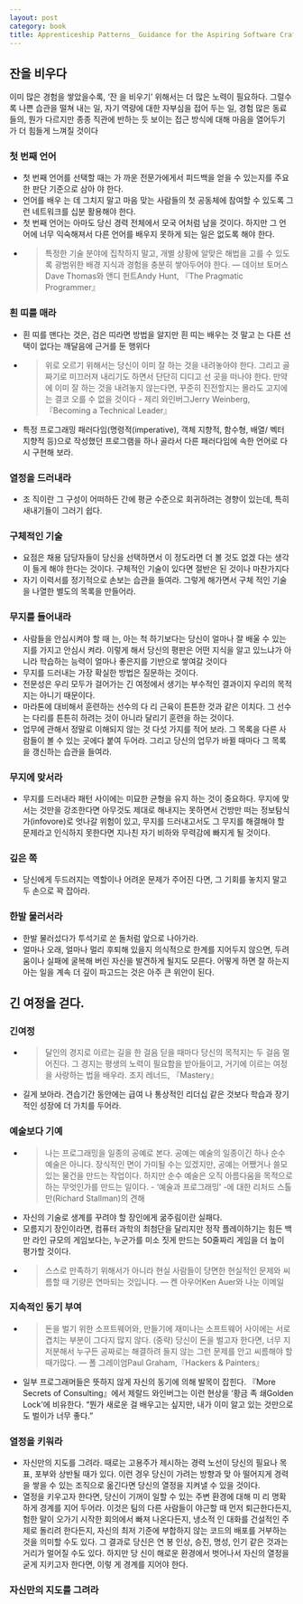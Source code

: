 ```yaml
---
layout: post
category: book
title: Apprenticeship Patterns_ Guidance for the Aspiring Software Craftsman
---
```


## 잔을 비우다
이미 많은 경험을 쌓았을수록, ‘잔 을 비우기’ 위해서는 더 많은 노력이 필요하다. 그럴수록 나쁜 습관을 떨쳐 내는 일, 자기 역량에 대한 자부심을 접어 두는 일, 경험 많은 동료들의, 뭔가 다르지만 종종 직관에 반하는 듯 보이는 접근 방식에 대해 마음을 열어두기 가 더 힘들게 느껴질 것이다

### 첫 번째 언어
- 첫 번째 언어를 선택할 때는 가 까운 전문가에게서 피드백을 얻을 수 있는지를 주요한 판단 기준으로 삼아 야 한다.
- 언어를 배우 는 데 그치지 말고 마음 맞는 사람들의 첫 공동체에 참여할 수 있도록 그런 네트워크를 십분 활용해야 한다.
- 첫 번째 언어는 아마도 당신 경력 전체에서 모국 어처럼 남을 것이다. 하지만 그 언어에 너무 익숙해져서 다른 언어를 배우지 못하게 되는 일은 없도록 해야 한다.
- >특정한 기술 분야에 집착하지 말고, 개별 상황에 알맞은 해법을 고를 수 있도 록 광범위한 배경 지식과 경험을 충분히 쌓아두어야 한다. ― 데이브 토머스Dave Thomas와 앤디 헌트Andy Hunt, 『The Pragmatic Programmer』

### 흰 띠를 매라
- 흰 띠를 맨다는 것은, 검은 띠라면 방법을 알지만 흰 띠는 배우는 것 말고 는 다른 선택이 없다는 깨달음에 근거를 둔 행위다
- >위로 오르기 위해서는 당신이 이미 잘 하는 것을 내려놓아야 한다. 그리고 골 짜기로 미끄러져 내리기도 하면서 단단히 디디고 선 곳을 떠나야 한다. 만약 에 이미 잘 하는 것을 내려놓지 않는다면, 꾸준히 진전할지는 몰라도 고지에 는 결코 오를 수 없을 것이다 - 제리 와인버그Jerry Weinberg, 『Becoming a Technical Leader』
- 특정 프로그래밍 패러다임(명령적(imperative), 객체 지향적, 함수형, 배열/ 벡터 지향적 등)으로 작성했던 프로그램을 하나 골라서 다른 패러다임에 속한 언어로 다시 구현해 보라.

### 열정을 드러내라
- 조 직이란 그 구성이 어떠하든 간에 평균 수준으로 회귀하려는 경향이 있는데, 특히 새내기들이 그러기 쉽다. 

### 구체적인 기술
- 요점은 채용 담당자들이 당신을 선택하면서 이 정도라면 더 볼 것도 없겠 다는 생각이 들게 해야 한다는 것이다. 구체적인 기술이 있다면 절반은 된 것이나 마찬가지다
- 자기 이력서를 정기적으로 손보는 습관을 들여라. 그렇게 해가면서 구체 적인 기술을 나열한 별도의 목록을 만들어라. 

### 무지를 들어내라
- 사람들을 안심시켜야 할 때 는, 아는 척 하기보다는 당신이 얼마나 잘 배울 수 있는지를 가지고 안심시 켜라. 이렇게 해서 당신의 평판은 어떤 지식을 알고 있느냐가 아니라 학습하는 능력이 얼마나 좋은지를 기반으로 쌓여갈 것이다
- 무지를 드러내는 가장 확실한 방법은 질문하는 것이다.
- 전문성은 우리 모두가 걸어가는 긴 여정에서 생기는 부수적인 결과이지 우리의 목적지는 아니기 때문이다.
- 마라톤에 대비해서 훈련하는 선수의 다 리 근육이 튼튼한 것과 같은 이치다. 그 선수는 다리를 튼튼히 하려는 것이 아니라 달리기 훈련을 하는 것이다.
- 업무에 관해서 정말로 이해되지 않는 것 다섯 가지를 적어 보라. 그 목록을 다른 사람들이 볼 수 있는 곳에다 붙여 두어라. 그리고 당신의 업무가 바뀔 때마다 그 목록을 갱신하는 습관을 들여라.

### 무지에 맞서라
- 무지를 드러내라 패턴 사이에는 미묘한 균형을 유지 하는 것이 중요하다. 무지에 맞서는 것만을 강조한다면 아무것도 제대로 해내지는 못하면서 건방만 떠는 정보탐식가(infovore)로 엇나갈 위험이 있고, 무지를 드러내고서도 그 무지를 해결해야 할 문제라고 인식하지 못한다면 지나친 자기 비하와 무력감에 빠지게 될 것이다.

### 깊은 쪽
- 당신에게 두드러지는 역할이나 어려운 문제가 주어진 다면, 그 기회를 놓치지 말고 두 손으로 꽉 잡아라.

### 한발 물러서라
- 한발 물러섰다가 투석기로 쏜 돌처럼 앞으로 나아가라.
- 얼마나 오래, 얼마나 멀리 후퇴해 있을지 의식적으로 한계를 지어두지 않으면, 두려움이나 실패에 굴복해 버린 자신을 발견하게 될지도 모른다. 어떻게 하면 잘 하는지 아는 일을 계속 더 깊이 파고드는 것은 아주 큰 위안이 된다.

## 긴 여정을 걷다.

### 긴여정
- >달인의 경지로 이르는 길을 한 걸음 딛을 때마다 당신의 목적지는 두 걸음 멀어진다. 그 경지는 평생의 노력이 필요함을 받아들이고, 거기에 이르는 여정을 사랑하는 법을 배우라. 조지 레너드, 『Mastery』
- 길게 보아라. 견습기간 동안에는 급여 나 통상적인 리더십 같은 것보다 학습과 장기적인 성장에 더 가치를 두어라.

### 예술보다 기예
- >나는 프로그래밍을 일종의 공예로 본다. 공예는 예술의 일종이긴 하나 순수 예술은 아니다. 장식적인 면이 가미될 수는 있겠지만, 공예는 어쨌거나 쓸모 있는 물건을 만드는 작업이다. 하지만 순수 예술은 오직 아름다움을 목적으로 하는 무엇인가를 만드는 일이다. - ‘예술과 프로그래밍’ -에 대한 리처드 스톨만(Richard Stallman)의 견해
- 자신의 기술로 생계를 꾸려야 할 장인에게 굶주림이란 실패다.
- 모름지기 장인이라면, 컴퓨터 과학의 최첨단을 달리지만 정작 플레이하기는 힘든 백만 라인 규모의 게임보다는, 누군가를 미소 짓게 만드는 50줄짜리 게임을 더 높이 평가할 것이다.
- >스스로 만족하기 위해서가 아니라 현실 사람들이 당면한 현실적인 문제와 씨름할 때 기량은 연마되는 것입니다. ― 켄 아우어Ken Auer와 나눈 이메일
  
### 지속적인 동기 부여
- >돈을 벌기 위한 소프트웨어와, 만들기에 재미나는 소프트웨어 사이에는 서로 겹치는 부분이 그다지 많지 않다. (중략) 당신이 돈을 벌고자 한다면, 너무 지 저분해서 누구든 공짜로는 해결하려 들지 않는 그런 문제를 안고 씨름해야 할때가많다.
  ― 폴 그레이엄Paul Graham,『Hackers & Painters』
- 일부 프로그래머들은 뜻하지 않게 자신의 동기에 의해 발목이 잡힌다. 『More Secrets of Consulting』에서 제랄드 와인버그는 이런 현상을 ‘황금 족 쇄Golden Lock’에 비유한다. “뭔가 새로운 걸 배우고는 싶지만, 내가 이미 알고 있는 것만으로도 벌이가 너무 좋다.” 

### 열정을 키워라
- 자신만의 지도를 그려라. 때로는 고용주가 제시하는 경력 노선이 당신의 필요나 목표, 포부와 상반될 때가 있다. 이런 경우 당신이 가려는 방향과 맞 아 떨어지게 경력을 쌓을 수 있는 조직으로 옮긴다면 당신의 열정을 지켜낼 수 있을 것이다.
- 열정을 키우고자 한다면, 당신이 기꺼이 일할 수 있는 주변 환경에 대해 미 리 명확하게 경계를 지어 두어라. 이것은 팀의 다른 사람들이 야근할 때 먼저 퇴근한다든지, 험한 말이 오가기 시작한 회의에서 빠져 나온다든지, 냉소적 인 대화를 건설적인 주제로 돌리려 한다든지, 자신의 최저 기준에 부합하지 않는 코드의 배포를 거부하는 것을 의미할 수도 있다. 그 결과로 당신은 연 봉 인상, 승진, 명성, 인기 같은 것과는 거리가 멀어질 수도 있다. 하지만 당 신이 해로운 환경에서 벗어나서 자신의 열정을 굳게 지키고자 한다면, 이렇 게 경계를 지어야 한다.


### 자신만의 지도를 그려라


